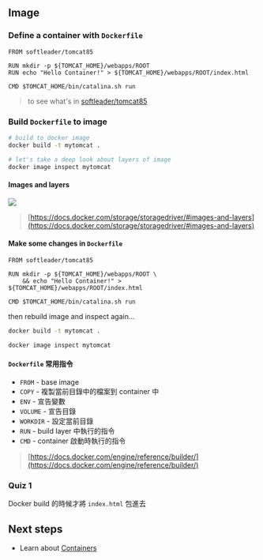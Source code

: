 ## Image

### Define a container with `Dockerfile`

```
FROM softleader/tomcat85

RUN mkdir -p ${TOMCAT_HOME}/webapps/ROOT
RUN echo "Hello Container!" > ${TOMCAT_HOME}/webapps/ROOT/index.html

CMD $TOMCAT_HOME/bin/catalina.sh run
```

> to see what's in [softleader/tomcat85](https://github.com/softleader/dockerfile/blob/master/tomcat85/Dockerfile)

### Build `Dockerfile` to image

```sh
# build to docker image
docker build -t mytomcat .

# let's take a deep look about layers of image
docker image inspect mytomcat
```

#### Images and layers

![](https://docs.docker.com/storage/storagedriver/images/container-layers.jpg)

> [https://docs.docker.com/storage/storagedriver/#images-and-layers](https://docs.docker.com/storage/storagedriver/#images-and-layers)

#### Make some changes in `Dockerfile`

```
FROM softleader/tomcat85

RUN mkdir -p ${TOMCAT_HOME}/webapps/ROOT \
	&& echo "Hello Container!" > ${TOMCAT_HOME}/webapps/ROOT/index.html

CMD $TOMCAT_HOME/bin/catalina.sh run
```

then rebuild image and inspect again...

```sh
docker build -t mytomcat .

docker image inspect mytomcat
```

#### `Dockerfile` 常用指令

- `FROM` - base image
- `COPY` - 複製當前目錄中的檔案到 container 中
- `ENV` - 宣告變數
- `VOLUME` - 宣告目錄
- `WORKDIR` - 設定當前目錄
- `RUN` - build layer 中執行的指令
- `CMD` - container 啟動時執行的指令

> [https://docs.docker.com/engine/reference/builder/](https://docs.docker.com/engine/reference/builder/)

### Quiz 1

Docker build 的時候才將 `index.html` 包進去

## Next steps

- Learn about [Containers](./containers.md)

